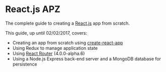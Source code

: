 # React.js APZ

The complete guide to creating a [React.js](https://facebook.github.io/react/) app from scratch.

This guide, up until 02/02/2017, covers:
* Creating an app from scratch using [create-react-app](https://github.com/facebookincubator/create-react-app)
* Using Redux to manage application state
* Using [React Router](https://github.com/ReactTraining/react-router) (4.0.0-alpha.6)
* Using a Node.js Express back-end server and a MongoDB database for persistence
